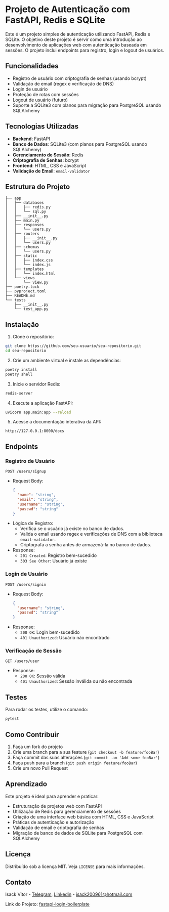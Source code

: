
# Projeto de Autenticação com FastAPI, Redis e SQLite

Este é um projeto simples de autenticação utilizando FastAPI, Redis e SQLite. O objetivo deste projeto é servir como uma introdução ao desenvolvimento de aplicações web com autenticação baseada em sessões. O projeto inclui endpoints para registro, login e logout de usuários.

## Funcionalidades

- Registro de usuário com criptografia de senhas (usando bcrypt)
- Validação de email (regex e verificação de DNS)
- Login de usuário
- Proteção de rotas com sessões
- Logout de usuário (futuro)
- Suporte a SQLite3 com planos para migração para PostgreSQL usando SQLAlchemy

## Tecnologias Utilizadas

- **Backend**: FastAPI
- **Banco de Dados**: SQLite3 (com planos para PostgreSQL usando SQLAlchemy)
- **Gerenciamento de Sessão**: Redis
- **Criptografia de Senhas**: bcrypt
- **Frontend**: HTML, CSS e JavaScript
- **Validação de Email**: `email-validator`

## Estrutura do Projeto

```
├── app
│   ├── databases
│   │   ├── redis.py
│   │   └── sql.py
│   ├── __init__.py
│   ├── main.py
│   ├── responses
│   │   └── users.py
│   ├── routers
│   │   ├── __init__.py
│   │   └── users.py
│   ├── schemas
│   │   └── users.py
│   ├── static
│   │   ├── index.css
│   │   └── index.js
│   ├── templates
│   │   └── index.html
│   └── views
│       └── view.py
├── poetry.lock
├── pyproject.toml
├── README.md
└── tests
    ├── __init__.py
    └── test_app.py
```

## Instalação

1. Clone o repositório:

```bash
git clone https://github.com/seu-usuario/seu-repositorio.git
cd seu-repositorio
```

2. Crie um ambiente virtual e instale as dependências:

```bash
poetry install
poetry shell
```

3. Inicie o servidor Redis:

```bash
redis-server

```

4. Execute a aplicação FastAPI:

```bash
uvicorn app.main:app --reload
```

5. Acesse a documentação interativa da API:

```
http://127.0.0.1:8000/docs
```

## Endpoints

### Registro de Usuário

`POST /users/signup`

- Request Body: 
  ```json
  {
    "name": "string",
    "email": "string",
    "username": "string",
    "passwd": "string"
  }
  ```
- Lógica de Registro:
  - Verifica se o usuário já existe no banco de dados.
  - Valida o email usando regex e verificações de DNS com a biblioteca `email-validator`.
  - Criptografa a senha antes de armazená-la no banco de dados.
- Response:
  - `201 Created`: Registro bem-sucedido
  - `303 See Other`: Usuário já existe

### Login de Usuário

`POST /users/signin`

- Request Body:
  ```json
  {
    "username": "string",
    "passwd": "string"
  }
  ```
- Response:
  - `200 OK`: Login bem-sucedido
  - `401 Unauthorized`: Usuário não encontrado

### Verificação de Sessão

`GET /users/user`

- Response:
  - `200 OK`: Sessão válida
  - `401 Unauthorized`: Sessão inválida ou não encontrada

## Testes

Para rodar os testes, utilize o comando:

```bash
pytest
```

## Como Contribuir

1. Faça um fork do projeto
2. Crie uma branch para a sua feature (`git checkout -b feature/fooBar`)
3. Faça commit das suas alterações (`git commit -am 'Add some fooBar'`)
4. Faça push para a branch (`git push origin feature/fooBar`)
5. Crie um novo Pull Request

## Aprendizado

Este projeto é ideal para aprender e praticar:

- Estruturação de projetos web com FastAPI
- Utilização de Redis para gerenciamento de sessões
- Criação de uma interface web básica com HTML, CSS e JavaScript
- Práticas de autenticação e autorização
- Validação de email e criptografia de senhas
- Migração de banco de dados de SQLite para PostgreSQL com SQLAlchemy

## Licença

Distribuído sob a licença MIT. Veja `LICENSE` para mais informações.

## Contato

Isack Vitor - [Telegram](https://t.me/lzaacFoster), [Linkedin](https://www.linkedin.com/in/isack-vitor-rosario-neto-588085147/) - isack200961@hotmail.com

Link do Projeto: [fastapi-login-boilerplate](https://github.com/Isaac-Foster/fastapi-login-boilerplate)
